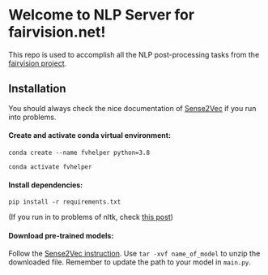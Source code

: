 # Welcome to NLP Server for fairvision.net!

This repo is used to accomplish all the NLP post-processing tasks from the [fairvision project](http://fairvision.net/).


## Installation
You should always check the nice documentation of [Sense2Vec](https://github.com/explosion/sense2vec) if you run into problems. 

#### Create and activate conda virtual environment: 
`conda create --name fvhelper python=3.8`

`conda activate fvhelper`

#### Install dependencies: 
`pip install -r requirements.txt`

(If you run in to problems of nltk, check [this post](https://stackoverflow.com/questions/4867197/failed-loading-english-pickle-with-nltk-data-load))

#### Download pre-trained models: 
Follow the [Sense2Vec instruction](https://github.com/explosion/sense2vec#pretrained-vectors). Use `tar -xvf name_of_model` to unzip the downloaded file. Remember to update the path to your model in `main.py`. 
